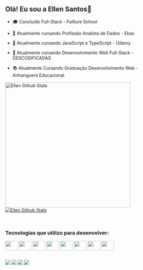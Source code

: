 ## Olá! Eu sou a Ellen Santos👋

- :mortar_board: Concluido Full-Stack - Fullture School
- 🌱 Atualmente  cursando  Profissão Analista de Dados - Ebac
- 🌱 Atualmente  cursando JavaScript e TypeScript - Udemy
- 🌱 Atualmente  cursando Desenvolvimento Web Full-Stack - DESCODIFICADAS
- 📚 Atualmente Cursando Graduação Desenvolvimento Web - Anhanguera Educacional


  <div display="flex">
  <a href="https://github.com/Ellen-TSantos">
 <img alt="Ellen Github Stats" width="400px"
  src="https://github-readme-stats.vercel.app/api?username=Ellen-TSantos&show_icons=true&count_private=true&theme=radical&hide_border=true&bg_color=0D1117"></a>
   <a href="https://github.com/Ellen-TSantos">
 <img alt="Ellen Github Stats" src="https://github-readme-stats.vercel.app/api/top-langs/?username=Ellen-TSantos&layout=compact&theme=radical&t&hide_border=true&bg_color=0D1117"></a>
  </div>  
 <br>
   
  <h3>Tecnologias que utilizo para desenvolver:</h3>
         
   <div display= "flex">
       <img align="center" alto="Ellen-html" height="30" width="40" src="https://cdn.jsdelivr.net/gh/devicons/devicon/icons/html5/html5-original.svg">
      <img  align="center" alto="Ellen-css" height="30" width="40"  src="https://cdn.jsdelivr.net/gh/devicons/devicon/icons/css3/css3-original.svg">
      <img  align="center" alto="Ellen-javascript" height="30" width="40" src="https://cdn.jsdelivr.net/gh/devicons/devicon/icons/javascript/javascript-original.svg">
      <img align="center" alto="Ellen-typeScrip" height="30" width="40"  src="https://cdn.jsdelivr.net/gh/devicons/devicon/icons/typescript/typescript-original.svg">
      <img align="center" alto="Ellen-react" height="30" width="40"  src="https://cdn.jsdelivr.net/gh/devicons/devicon/icons/react/react-original-wordmark.svg">
      <img align="center" alto="Ellen-Git" height="30" width="40" src="https://cdn.jsdelivr.net/gh/devicons/devicon/icons/git/git-original.svg">   
      <img align="center" alto="Ellen-Git" height="30" width="40" src="https://cdn.jsdelivr.net/gh/devicons/devicon/icons/nodejs/nodejs-original.svg">
      <img align="center" alto="Ellen-Git" height="30" width="40" src="https://cdn.jsdelivr.net/gh/devicons/devicon/icons/python/python-original.svg">    
   </div>
 
     
  ##
 <div> 
  <a href = "mailto:ellentatyysousasantos@gmail.com"><img src="https://img.shields.io/badge/-Gmail-56050e?style=for-the-badge&logo=gmail&logoColor=white" target="_blank"></a>
<a href="https://www.linkedin.com/in/ellentsantos/" target="_blank"><img src="https://img.shields.io/badge/-LinkedIn-%230077B5?style=for-the-badge&logo=linkedin&logoColor=white" target="_blank"></a> 
 <a href="https://instagram.com" target="_blank"><img src="https://img.shields.io/badge/-Instagram-%23E4405F?style=for-the-badge&logo=instagram&logoColor=white" target="_blank"></a>
   <a href="https://www.twitch.tv/" target="_blank"><img src="https://img.shields.io/badge/Twitch-9146FF?style=for-the-badge&logo=twitch&logoColor=white" target="_blank"></a> 
</div>
 

     

     

